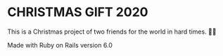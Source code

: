 # CHRISTMAS GIFT 2020

This is a Christmas project of two friends for the world in hard times. 🎄✨

Made with Ruby on Rails version 6.0
